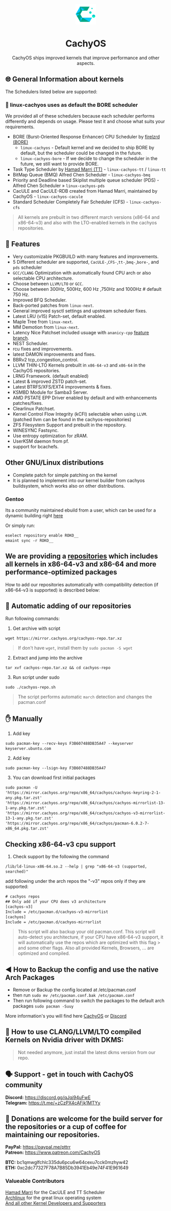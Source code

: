 <div align="center">
  <img src="https://github.com/CachyOS/calamares-config/blob/grub-3.2/etc/calamares/branding/cachyos/logo.png" width="64" alt="CachyOS logo"></img>
  <br/>
  <h1 align="center">CachyOS</h1>
  <p align="center">CachyOS ships improved kernels that improve performance and other aspects.</p>
</div>

## 🌐 General Information about kernels
The Schedulers listed below are supported:

### 🧬 linux-cachyos uses as default the BORE scheduler
We provided all of these schedulers because each scheduler performs differently and depends on usage. Please test it and choose what suits your requirements.
- BORE (Burst-Oriented Response Enhancer) CPU Scheduler by [firelzrd (BORE)](https://github.com/firelzrd/bore-scheduler)
  - `linux-cachyos` - Default kernel and we decided to ship BORE by default, but the scheduler could be changed in the future.
  - `linux-cachyos-bore` - If we decide to change the scheduler in the future, we still want to provide BORE.
- Task Type Scheduler by [Hamad Marri (TT)](https://github.com/hamadmarri/TT-CPU-Scheduler) - `linux-cachyos-tt` / `linux-tt`
- BitMap Queue (BMQ) Alfred Chen Scheduler - `linux-cachyos-bmq`
- Priority and Deadline based Skiplist multiple queue scheduler (PDS) - Alfred Chen Scheduler » `linux-cachyos-pds`
- CacULE and CacULE-RDB created from Hamad Marri, maintained by CachyOS - `linux-cachyos-cacule`
- Standard Scheduler Completely Fair Scheduler (CFS) - `linux-cachyos-cfs`
> All kernels are prebuilt in two different march versions (x86-64 and x86-64-v3) and also with the LTO-enabled kernels in the cachyos repositories.

## 🎯 Features
- Very customizable PKGBUILD with many features and improvements.
- 5 Different scheduler are supported, `CacULE-`,`CFS-`,`tt-`,`bmq-`,`bore-`, and `pds` scheduler
- `GCC/CLANG` Optimization with automatically found CPU arch or also selectable CPU architecture.
- Choose between `LLVM/LTO` or `GCC`.
- Choose between 300Hz, 500Hz, 600 Hz ,750Hz and 1000Hz # default 750 Hz.
- Improved BFQ Scheduler.
- Back-ported patches from `linux-next`.
- General improved sysctl settings and upstream scheduler fixes.
- Latest LRU (v15) Patch-set, default enabled.
- Maple Tree from `linux-next`.
- MM Demotion from `linux-next`.
- Latency Nice Patchset included usuage with `ananicy-cpp` [feature branch](https://lore.kernel.org/lkml/20220925143908.10846-1-vincent.guittot@linaro.org/T/#t).
- NEST Scheduler.
- rcu fixes and improvements.
- latest DAMON improvements and fixes.
- BBRv2 tcp_congestion_control.
- LLVM THIN-LTO Kernels prebuilt in `x86-64-v3` and `x86-64` in the CachyOS repositories.
- LRNG Framework. (default enabled)
- Latest & improved ZSTD patch-set.
- Latest BTRFS/XFS/EXT4 improvements & fixes.
- KSMBD Module for Samba3 Server.
- AMD PSTATE EPP Driver enabled by default and with enhancements patches/fixes.
- Clearlinux Patchset.
- Kernel Control Flow Integrity (kCFI) selectable when using `LLVM`. (patched llvm can be found in the cachyos-repositories)
- ZFS Filesystem Support and prebuilt in the repository.
- WINESYNC Fastsync.
- Use entropy optimization for zRAM.
- UserKSM daemon from pf.
- support for bcachefs.

## Other GNU/Linux distributions
- Complete patch for simple patching on the kernel
- It is planned to implement into our kernel builder from cachyos buildsystem, which works also on other distributions.

### Gentoo
Its a community maintained ebuild from a user, which can be used for a dynamic building right [here](https://github.com/sandikata/ROKO__/tree/master/sys-kernel/cachyos-sources)

Or simply run:
```
eselect repository enable ROKO__
emaint sync -r ROKO__
```

## We are providing a [repositories](https://mirror.cachyos.org/) which includes all kernels in x86-64-v3 and x86-64 and more performance-optimized packages
How to add our repositories automatically with compatibility detection (if x86-64-v3 is supported) is described below:

## 🦾 Automatic adding of our repositories

Run following commands:
1. Get archive with script
```
wget https://mirror.cachyos.org/cachyos-repo.tar.xz
```
> If don't have `wget`, install them by `sudo pacman -S wget`

2. Extract and jump into the archive
```
tar xvf cachyos-repo.tar.xz && cd cachyos-repo
```

3. Run script under sudo
```
sudo ./cachyos-repo.sh
```

> The script performs automatic `march` detection and changes the pacman.conf

## ✋ Manually
1. Add key
```
sudo pacman-key --recv-keys F3B607488DB35A47 --keyserver keyserver.ubuntu.com
```

2. Add key
```
sudo pacman-key --lsign-key F3B607488DB35A47
```

3. You can download first initial packages
```
sudo pacman -U 'https://mirror.cachyos.org/repo/x86_64/cachyos/cachyos-keyring-2-1-any.pkg.tar.zst' 'https://mirror.cachyos.org/repo/x86_64/cachyos/cachyos-mirrorlist-13-1-any.pkg.tar.zst' 'https://mirror.cachyos.org/repo/x86_64/cachyos/cachyos-v3-mirrorlist-13-1-any.pkg.tar.zst' 'https://mirror.cachyos.org/repo/x86_64/cachyos/pacman-6.0.2-7-x86_64.pkg.tar.zst'
```
## Checking x86-64-v3 cpu support
1. Check support by the following the command
```
/lib/ld-linux-x86-64.so.2 --help | grep "x86-64-v3 (supported, searched)"
```

add following under the arch repos the "-v3" repos only if they are supported:
```
# cachyos repos
## Only add if your CPU does v3 architecture
[cachyos-v3]
Include = /etc/pacman.d/cachyos-v3-mirrorlist
[cachyos]
Include = /etc/pacman.d/cachyos-mirrorlist
```

> This script will also backup your old pacman.conf.
> This script will auto-detect you architecture, if your CPU have x86-64-v3 support, it will automatically use the repos which are optimized with this flag > and some other flags.
> Also all provided Kernels, Browsers, ... are optimized and compiled.

## ◀️ How to Backup the config and use the native Arch Packages

- Remove or Backup the config located at /etc/pacman.conf
- then run `sudo mv /etc/pacman.conf.bak /etc/pacman.conf`
- Then run following command to switch the packages to the default arch packages `sudo pacman -Suuy`


More information's you will find here [CachyOS](https://github.com/cachyos) or [Discord](https://discord.gg/k39qfrxPNa) 

## 🔧 How to use CLANG/LLVM/LTO compiled Kernels on Nvidia driver with DKMS:
> Not needed anymore, just install the latest dkms version from our repo.

## 🗣️ Support - get in touch with CachyOS community
**Discord:** <https://discord.gg/qJqj94uFwE> <br />
**Telegram:** <https://t.me/+zCzPX4cAFjk1MTYy> <br />

## 🌱 Donations are welcome for the build server for the repositories or a cup of coffee for maintaining our repositories.

**PayPal:** <https://paypal.me/pttrr> <br />
**Patreon:** <https://www.patreon.com/CachyOS> <br />

**BTC:** bc1qmwglfchlc335du6pcu6w64cexu7cck0mzhyw42 <br />
**ETH:** 0xc2dc77327F78A7B85Db3941Eb49e74F41E961649

### Valueable Contributors
[Hamad Marri](https://github.com/hamadmarri) for the CacULE and TT Scheduler <br />
[Archlinux](https://archlinux.org) for the great linux operating system <br />
[And all other Kernel Developers and Supporters](https://github.com/torvalds/linux) <br />
